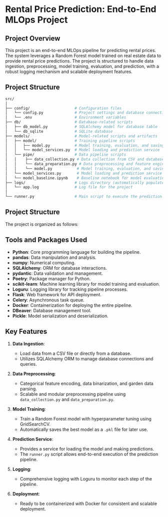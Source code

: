 # Rental Price Prediction: End-to-End MLOps Project

## Project Overview

This project is an end-to-end MLOps pipeline for predicting rental prices. The system leverages a Random Forest model trained on real estate data to provide rental price predictions. The project is structured to handle data ingestion, preprocessing, model training, evaluation, and prediction, with a robust logging mechanism and scalable deployment features.

## Project Structure

```bash
src/
│
├── config/                    # Configuration files
│   └── config.py              # Project settings and database connection
│   └── .env                   # Environment variables
├── db/                        # Database-related scripts
│   ├── db_model.py            # SQLAlchemy model for database table
│   └── db_sqlite              # SQLite database
├── models/                    # Model-related scripts and artifacts
│   ├── model/                 # Training pipeline scripts
│   │   ├── model.py           # Model training, evaluation, and saving
│   │   └── model_services.py  # Model loading and prediction service
│   └── pipe/                  # Data pipeline scripts
│   │    ├── data_collection.py # Data collection from CSV and database
│   │    └── data_preparation.py # Data preprocessing and feature engineering
│   │    └── model.py           # Model training, evaluation, and saving
│   └── model_services.py       # Model loading and prediction service
│   └── model_baseline.ipynb    # Baseline notebook for model evaluation
├── logs/                      # Logs directory (automatically populated)
│   └── app.log                # Log file for the project
│
└── runner.py                  # Main script to execute the prediction pipeline

```

## Project Structure

The project is organized as follows:
## Tools and Packages Used

- **Python**: Core programming language for building the pipeline.
- **pandas**: Data manipulation and analysis.
- **numpy**: Numerical computing.
- **SQLAlchemy**: ORM for database interactions.
- **pydantic**: Data validation and management.
- **Poetry**: Package manager for Python.
- **scikit-learn**: Machine learning library for model training and evaluation.
- **Loguru**: Logging library for tracking pipeline processes.
- **Flask**: Web framework for API deployment.
- **Celery**: Asynchronous task queue.
- **Docker**: Containerization for deploying the entire pipeline.
- **DBeaver**: Database management tool. 
- **Pickle**: Model serialization and deserialization.

## Key Features

1. **Data Ingestion**:
   - Load data from a CSV file or directly from a database.
   - Utilizes SQLAlchemy ORM to manage database connections and queries.

2. **Data Preprocessing**:
   - Categorical feature encoding, data binarization, and garden data parsing.
   - Scalable and modular preprocessing pipeline using `data_collection.py` and `data_preparation.py`.

3. **Model Training**:
   - Train a Random Forest model with hyperparameter tuning using GridSearchCV.
   - Automatically saves the best model as a `.pkl` file for later use.

4. **Prediction Service**:
   - Provides a service for loading the model and making predictions.
   - The `runner.py` script allows end-to-end execution of the prediction pipeline.

5. **Logging**:
   - Comprehensive logging with Loguru to monitor each step of the pipeline.

6. **Deployment**:
   - Ready to be containerized with Docker for consistent and scalable deployment.
